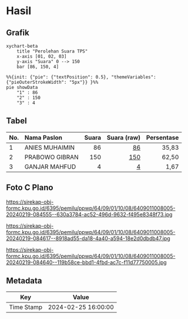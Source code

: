 # Hasil

## Grafik

```mermaid
xychart-beta
    title "Perolehan Suara TPS"
    x-axis [01, 02, 03]
    y-axis "Suara" 0 --> 150
    bar [86, 150, 4]
```

```mermaid
%%{init: {"pie": {"textPosition": 0.5}, "themeVariables": {"pieOuterStrokeWidth": "5px"}} }%%
pie showData
    "1" : 86
    "2" : 150
    "3" : 4
```

## Tabel

| No. | Nama Paslon    | Suara | Suara (raw) | Persentase |
|:--- |:-------------- | -----:| -----------:| ----------:|
| 1   | ANIES MUHAIMIN | 86    | [86][p-1]   | 35,83      |
| 2   | PRABOWO GIBRAN | 150   | [150][p-2]  | 62,50      |
| 3   | GANJAR MAHFUD  | 4     | [4][p-3]    | 1,67       |


[p-1]: https://github.com/gigit-pemilu/pemilu-2024-64-kalimantan-timur/blob/main/pilpres/hitung-suara/sub/64-kalimantan-timur/sub/09-penajam-paser-utara/sub/01-penajam/sub/1008-sungai-parit/sub/005-tps/sub/paslon-1.txt
[p-2]: https://github.com/gigit-pemilu/pemilu-2024-64-kalimantan-timur/blob/main/pilpres/hitung-suara/sub/64-kalimantan-timur/sub/09-penajam-paser-utara/sub/01-penajam/sub/1008-sungai-parit/sub/005-tps/sub/paslon-2.txt
[p-3]: https://github.com/gigit-pemilu/pemilu-2024-64-kalimantan-timur/blob/main/pilpres/hitung-suara/sub/64-kalimantan-timur/sub/09-penajam-paser-utara/sub/01-penajam/sub/1008-sungai-parit/sub/005-tps/sub/paslon-3.txt

## Foto C Plano

https://sirekap-obj-formc.kpu.go.id/6395/pemilu/ppwp/64/09/01/10/08/6409011008005-20240219-084555--630a3784-ac52-496d-9632-f495e8348f73.jpg

https://sirekap-obj-formc.kpu.go.id/6395/pemilu/ppwp/64/09/01/10/08/6409011008005-20240219-084617--8918ad55-da18-4a40-a594-18e2d0dbdb47.jpg

https://sirekap-obj-formc.kpu.go.id/6395/pemilu/ppwp/64/09/01/10/08/6409011008005-20240219-084640--119b58ce-bbd1-4fbd-ac7c-f11d77750005.jpg


## Metadata

| Key        | Value               |
| ---------- | ------------------- |
| Time Stamp | 2024-02-25 16:00:00 |



